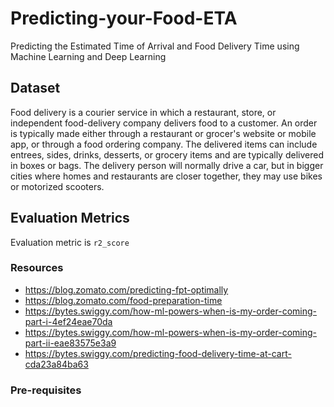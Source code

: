 # Predicting-your-Food-ETA
Predicting the Estimated Time of Arrival and Food Delivery Time using Machine Learning and Deep Learning

## Dataset
Food delivery is a courier service in which a restaurant, store, or independent food-delivery company delivers food to a customer. An order is typically made either through a restaurant or grocer's website or mobile app, or through a food ordering company. The delivered items can include entrees, sides, drinks, desserts, or grocery items and are typically delivered in boxes or bags. The delivery person will normally drive a car, but in bigger cities where homes and restaurants are closer together, they may use bikes or motorized scooters.

## Evaluation Metrics

Evaluation metric is `r2_score`

### Resources

- https://blog.zomato.com/predicting-fpt-optimally
- https://blog.zomato.com/food-preparation-time
- https://bytes.swiggy.com/how-ml-powers-when-is-my-order-coming-part-i-4ef24eae70da
- https://bytes.swiggy.com/how-ml-powers-when-is-my-order-coming-part-ii-eae83575e3a9
- https://bytes.swiggy.com/predicting-food-delivery-time-at-cart-cda23a84ba63

### Pre-requisites









